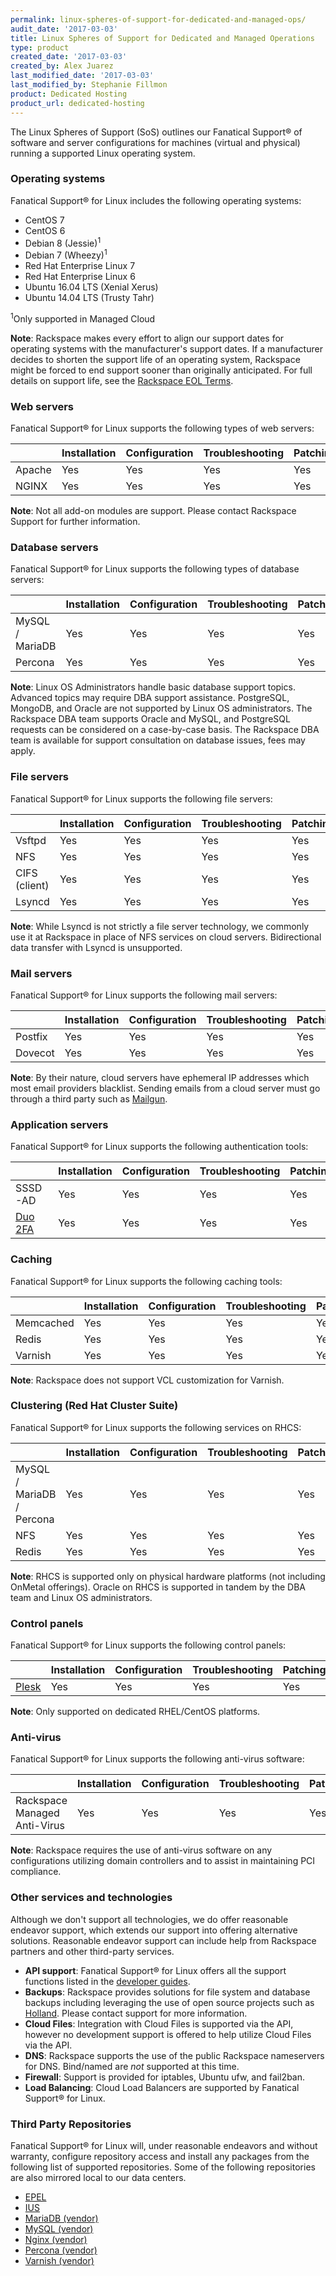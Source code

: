 ```yaml
---
permalink: linux-spheres-of-support-for-dedicated-and-managed-ops/
audit_date: '2017-03-03'
title: Linux Spheres of Support for Dedicated and Managed Operations
type: product
created_date: '2017-03-03'
created_by: Alex Juarez
last_modified_date: '2017-03-03'
last_modified_by: Stephanie Fillmon
product: Dedicated Hosting
product_url: dedicated-hosting
---
```


The Linux Spheres of Support (SoS) outlines our Fanatical Support&reg; of software and server configurations for machines (virtual and physical) running a supported Linux operating system.

### Operating systems

Fanatical Support&reg; for Linux includes the following operating systems:

- CentOS 7
- CentOS 6
- Debian 8 (Jessie)<sup>1</sup>
- Debian 7 (Wheezy)<sup>1</sup>
- Red Hat Enterprise Linux 7
- Red Hat Enterprise Linux 6
- Ubuntu 16.04 LTS (Xenial Xerus)
- Ubuntu 14.04 LTS (Trusty Tahr)

<sup>1</sup>Only supported in Managed Cloud

**Note**: Rackspace makes every effort to align our support dates for operating systems with the manufacturer's support dates. If a manufacturer decides to shorten the support life of an operating system, Rackspace might be forced to end support sooner than originally anticipated. For full details on support life, see the [Rackspace EOL Terms](https://www.rackspace.com/information/legal/eolterms).

### Web servers

Fanatical Support&reg; for Linux supports the following types of web servers:

|   | Installation | Configuration | Troubleshooting | Patching |
| --- | --- | --- | --- | --- |
| Apache | Yes | Yes | Yes | Yes |
| NGINX | Yes | Yes | Yes | Yes |

**Note**: Not all add-on modules are support. Please contact Rackspace Support for further information.

### Database servers

Fanatical Support&reg; for Linux supports the following types of database servers:

|   | Installation | Configuration | Troubleshooting | Patching |
| --- | --- | --- | --- | --- |
| MySQL / MariaDB | Yes | Yes | Yes | Yes |
| Percona | Yes | Yes | Yes | Yes |

**Note**: Linux OS Administrators handle basic database support topics. Advanced topics may require DBA support assistance. PostgreSQL, MongoDB, and Oracle are not supported by Linux OS administrators. The Rackspace DBA team supports Oracle and MySQL, and PostgreSQL requests can be considered on a case-by-case basis. The Rackspace DBA team is available for support consultation on database issues, fees may apply.

### File servers

Fanatical Support&reg; for Linux supports the following file servers:

|   | Installation | Configuration | Troubleshooting | Patching |
| --- | --- | --- | --- | --- |
| Vsftpd | Yes | Yes | Yes | Yes |
| NFS | Yes | Yes | Yes | Yes |
| CIFS (client) | Yes | Yes | Yes | Yes |
| Lsyncd | Yes | Yes | Yes | Yes |

**Note**: While Lsyncd is not strictly a file server technology, we commonly use it at Rackspace in place of NFS services on cloud servers. Bidirectional data transfer with Lsyncd is unsupported.

### Mail servers

Fanatical Support&reg; for Linux supports the following mail servers:

|   | Installation | Configuration | Troubleshooting | Patching |
| --- | --- | --- | --- | --- |
| Postfix | Yes | Yes | Yes | Yes |
| Dovecot | Yes | Yes | Yes | Yes |

**Note**: By their nature, cloud servers have ephemeral IP addresses which most email providers blacklist. Sending emails from a cloud server must go through a third party such as [Mailgun](https://www.mailgun.com/).

### Application servers

Fanatical Support&reg; for Linux supports the following authentication tools:

|   | Installation | Configuration | Troubleshooting | Patching |
| --- | --- | --- | --- | --- |
| SSSD-AD | Yes | Yes | Yes | Yes |
| [Duo 2FA](https://duo.com/) | Yes | Yes | Yes | Yes |

### Caching

Fanatical Support&reg; for Linux supports the following caching tools:

|   | Installation | Configuration | Troubleshooting | Patching |
| --- | --- | --- | --- | --- |
| Memcached | Yes | Yes | Yes | Yes |
| Redis | Yes | Yes | Yes | Yes |
| Varnish | Yes | Yes | Yes | Yes |

**Note**: Rackspace does not support VCL customization for Varnish.

### Clustering (Red Hat Cluster Suite)

Fanatical Support&reg; for Linux supports the following services on RHCS:

|   | Installation | Configuration | Troubleshooting | Patching |
| --- | --- | --- | --- | --- |
| MySQL / MariaDB / Percona | Yes | Yes | Yes | Yes |
| NFS | Yes | Yes | Yes | Yes |
| Redis | Yes | Yes | Yes | Yes |

**Note**: RHCS is supported only on physical hardware platforms (not including OnMetal offerings). Oracle on RHCS is supported in tandem by the DBA team and Linux OS administrators.

### Control panels

Fanatical Support&reg; for Linux supports the following control panels:

|   | Installation | Configuration | Troubleshooting | Patching |
| --- | --- | --- | --- | --- |
| [Plesk](https://www.plesk.com/) | Yes | Yes | Yes | Yes |

**Note**: Only supported on dedicated RHEL/CentOS platforms.

### Anti-virus

Fanatical Support&reg; for Linux supports the following anti-virus software:

|   | Installation | Configuration | Troubleshooting | Patching |
| --- | --- | --- | --- | --- |
| Rackspace Managed Anti-Virus | Yes | Yes | Yes | Yes |

**Note**: Rackspace requires the use of anti-virus software on any configurations utilizing domain controllers and to assist in maintaining PCI compliance.

### Other services and technologies

Although we don't support all technologies, we do offer reasonable endeavor support, which extends our support into offering alternative solutions. Reasonable endeavor support can include help from Rackspace partners and other third-party services.

- **API support**: Fanatical Support&reg; for Linux offers all the support functions listed in the [developer guides](https://developer.rackspace.com/docs).
- **Backups**: Rackspace provides solutions for file system and database backups including leveraging the use of open source projects such as [Holland](http://docs.hollandbackup.org/). Please contact support for more information.  
-  **Cloud Files**: Integration with Cloud Files is supported via the API, however no development support is offered to help utilize Cloud Files via the API.
-  **DNS**: Rackspace supports the use of the public Rackspace nameservers for DNS. Bind/named are *not* supported at this time.
-  **Firewall**: Support is provided for iptables, Ubuntu ufw, and fail2ban.
-  **Load Balancing**: Cloud Load Balancers are supported by Fanatical Support® for Linux.

### Third Party Repositories

Fanatical Support® for Linux will, under reasonable endeavors and without warranty, configure repository access and install any packages from the following list of supported repositories. Some of the following repositories are also mirrored local to our data centers.

- [EPEL](http://fedoraproject.org/wiki/EPEL)
- [IUS](https://ius.io/)
- [MariaDB (vendor)](https://downloads.mariadb.org/mariadb/repositories/#mirror=osuosl)
- [MySQL (vendor)](https://dev.mysql.com/downloads/repo/)
- [Nginx (vendor)](https://www.nginx.com/resources/wiki/start/topics/tutorials/install/)
- [Percona (vendor)](https://www.percona.com/doc/percona-server/LATEST/installation.html#installing-percona-server-from-repositories)
- [Varnish (vendor)](https://www.varnish-cache.org/releases/install_redhat.html)
